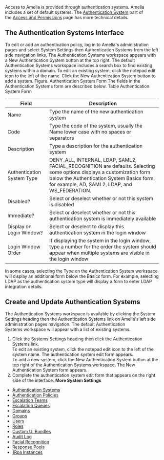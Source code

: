 Access to Amelia is provided through authentication systems. Amelia includes a set of default systems. The [A](https://docs.ipsoft.com/display/AmeliaDocsV3/Access+and+Permissions#AccessandPermissions-AuthPolicies)[uthentication System](https://docs.ipsoft.com/display/AmeliaDocsV37/Access+and+Permissions#AccessandPermissions-AuthSystems) part of the [Access and Permissions](https://docs.ipsoft.com/display/AmeliaDocsV37/Access+and+Permissions) page has more technical details.
## The Authentication Systems Interface
To edit or add an authentication policy, log in to Amelia's administration pages and select System Settings then Authentication Systems from the left side navigation links. The Authentication Systems workspace appears with a New Authentication System button at the top right.
The default Authentication Systems workspace includes a search box to find existing systems within a domain. To edit an existing system, click the notepad edit icon to the left of the name. Click the New Authentication System button to add a system.
Figure. Authentication System Form
The fields in the Authentication Systems form are described below.
Table Authentication System Form

| Field | Description |
| ----|----|
| Name | Type the name of the new authentication system |
| Code | Type the code of the system, usually the Name lower case with no spaces or separators |
| Description | Type a description for the authentication system |
| Authentication System Type | DENY_ALL, INTERNAL, LDAP, SAML2, FACIAL_RECOGNITION are defaults. Selecting some options displays a customization form below the Authentication System Basics form, for example, AD, SAML2, LDAP, and WS_FEDERATION. |
| Disabled? | Select or deselect whether or not this system is disabled |
| Immediate? | Select or deselect whether or not this authentication system is immediately available |
| Display on Login Window? | Select or deselect to display this authentication system in the login window |
| Login Window Order | If displaying the system in the login window, type a number for the order the system should appear when multiple systems are visible in the login window |

In some cases, selecting the Type on the Authentication System workspace will display an additional form below the Basics form. For example, selecting LDAP as the authentication system type will display a form to enter LDAP integration details.
## Create and Update Authentication Systems
The Authentication Systems workspace is available by clicking the System Settings heading then the Authentication Systems link on Amelia's left side administration pages navigation. The default Authentication Systems workspace will appear with a list of existing systems.
1.  Click the Systems Settings heading then click the Authentication Systems link.  
    To edit an existing system, click the notepad edit icon to the left of the system name. The authentication system edit form appears.  
    To add a new system, click the New Authentication System button at the top right of the Authentication Systems workspace. The New Authentication System form appears.
2.  Complete the authentication system edit form that appears on the right side of the interface.
**More System Settings**
-   [Authentication Systems](Authentication%20Systems)
-   [Authentication Policies](Authentication%20Policies)
-   [Escalation Teams](Escalation%20Teams)
-   [Escalation Queues](Escalation%20Queues)
-   [Domains](Domains)
-   [Groups](Groups)
-   [Users](Users)
-   [Roles](Roles)
-   [Custom UI Bundles](Custom%20UI%20Bundles)
-   [Audit Log](Audit%20Log)
-   [Facial Recognition](Facial%20Recognition)
-   [Response Pools](Response%20Pools)
-   [1Rpa Instances](1Rpa%20Instances)
